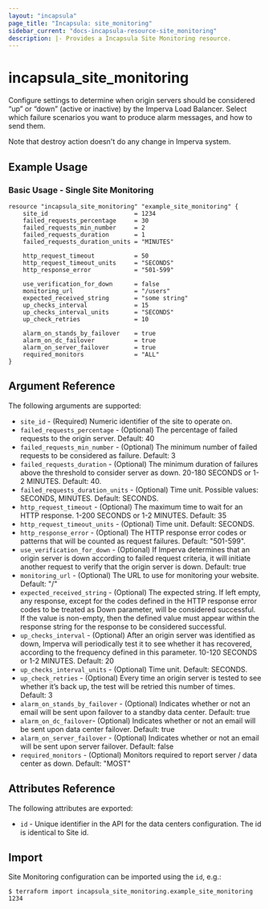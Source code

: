 ```yaml
---
layout: "incapsula"
page_title: "Incapsula: site_monitoring"
sidebar_current: "docs-incapsula-resource-site_monitoring"
description: |- Provides a Incapsula Site Monitoring resource.
---
```


# incapsula_site_monitoring

Configure settings to determine when origin servers should be considered “up” or “down” (active or inactive) by the Imperva Load Balancer. 
Select which failure scenarios you want to produce alarm messages, and how to send them.

Note that destroy action doesn't do any change in Imperva system.

## Example Usage

### Basic Usage - Single Site Monitoring

```hcl
resource "incapsula_site_monitoring" "example_site_monitoring" {
    site_id                        = 1234
    failed_requests_percentage     = 30
	failed_requests_min_number     = 2
	failed_requests_duration       = 1
	failed_requests_duration_units = "MINUTES"
	
	http_request_timeout           = 50
	http_request_timeout_units     = "SECONDS"
	http_response_error            = "501-599"
	
	use_verification_for_down      = false
	monitoring_url                 = "/users"
	expected_received_string       = "some string"
	up_checks_interval             = 15
	up_checks_interval_units       = "SECONDS"
	up_check_retries               = 10
	
	alarm_on_stands_by_failover    = true
	alarm_on_dc_failover           = true
	alarm_on_server_failover       = true
	required_monitors              = "ALL"
}
```

## Argument Reference

The following arguments are supported:

* `site_id` - (Required) Numeric identifier of the site to operate on.
* `failed_requests_percentage` - (Optional) The percentage of failed requests to the origin server. Default: 40
* `failed_requests_min_number` - (Optional) The minimum number of failed requests to be considered as failure. Default: 3
* `failed_requests_duration` - (Optional) The minimum duration of failures above the threshold to consider server as down. 20-180 SECONDS or 1-2 MINUTES. Default: 40.
* `failed_requests_duration_units` - (Optional) Time unit. Possible values: SECONDS, MINUTES. Default: SECONDS.
* `http_request_timeout` - (Optional) The maximum time to wait for an HTTP response. 1-200 SECONDS or 1-2 MINUTES. Default: 35
* `http_request_timeout_units` - (Optional) Time unit. Default: SECONDS.
* `http_response_error` - (Optional) The HTTP response error codes or patterns that will be counted as request failures. Default: "501-599".
* `use_verification_for_down` - (Optional) If Imperva determines that an origin server is down according to failed request criteria, it will initiate another request to verify that the origin server is down. Default: true
* `monitoring_url` - (Optional) The URL to use for monitoring your website. Default: "/"
* `expected_received_string` - (Optional) The expected string. If left empty, any response, except for the codes defined in the HTTP response error codes to be treated as Down parameter, will be considered successful. If the value is non-empty, then the defined value must appear within the response string for the response to be considered successful.
* `up_checks_interval` - (Optional) After an origin server was identified as down, Imperva will periodically test it to see whether it has recovered, according to the frequency defined in this parameter. 10-120 SECONDS or 1-2 MINUTES. Default: 20
* `up_checks_interval_units` - (Optional) Time unit. Default: SECONDS.
* `up_check_retries` - (Optional) Every time an origin server is tested to see whether it’s back up, the test will be retried this number of times. Default: 3
* `alarm_on_stands_by_failover` - (Optional) Indicates whether or not an email will be sent upon failover to a standby data center. Default: true
* `alarm_on_dc_failover`- (Optional) Indicates whether or not an email will be sent upon data center failover. Default: true
* `alarm_on_server_failover` - (Optional) Indicates whether or not an email will be sent upon server failover. Default: false
* `required_monitors` - (Optional) Monitors required to report server / data center as down. Default: "MOST"

## Attributes Reference

The following attributes are exported:

* `id` - Unique identifier in the API for the data centers configuration. The id is identical to Site id.

## Import

Site Monitoring configuration can be imported using the `id`, e.g.:

```
$ terraform import incapsula_site_monitoring.example_site_monitoring 1234
```